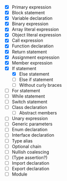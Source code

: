 - [x] Primary expression
- [x] Block statement
- [x] Variable declaration
- [x] Binary expression
- [x] Array literal expression
- [x] Object literal expression
- [x] Call expression
- [x] Function declaration
- [x] Return statement
- [x] Assignment expression
- [x] Member expression
- [x] If statement
  - [x] Else statement
  - [ ] Else if statement
  - [ ] Without curly braces
- [ ] For statement
- [ ] While statement
- [ ] Switch statement
- [ ] Class declaration
  - [ ] Abstract members
- [ ] Unary expression
- [ ] Generic parameters
- [ ] Enum declaration
- [ ] Interface declaration
- [ ] Type alias
- [ ] Optional chain
- [ ] Nullish coalescing
- [ ] (Type assertion?)
- [ ] Import declaration
- [ ] Export declaration
- [ ] Module
